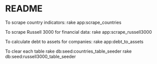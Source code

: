# README

To scrape country indicators:
rake app:scrape_countries

To scrape Russell 3000 for financial data:
rake app:scrape_russell3000

To calculate debt to assets for companies:
rake app:debt_to_assets

To clear each table
rake db:seed:countries_table_seeder
rake db:seed:russell3000_table_seeder